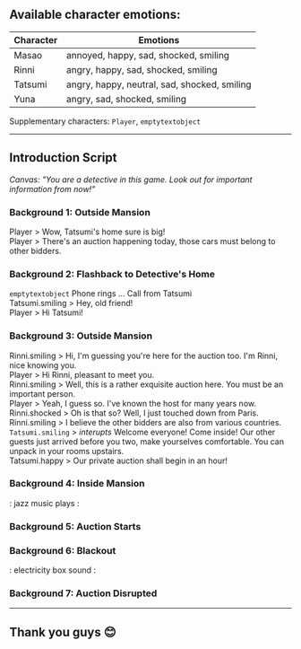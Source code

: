 ## Available character emotions:
| Character | Emotions |
| --------- | -------- |
| Masao | annoyed, happy, sad, shocked, smiling |
| Rinni |angry, happy, sad, shocked, smiling |
| Tatsumi | angry, happy, neutral, sad, shocked, smiling |
| Yuna | angry, sad, shocked, smiling |

Supplementary characters: ```Player```, ```emptytextobject```

---

## Introduction Script

*Canvas: "You are a detective in this game. Look out for important information from now!"*

### Background 1: Outside Mansion
Player > Wow, Tatsumi's home sure is big!  
Player > There's an auction happening today, those cars must belong to other bidders.  

### Background 2: Flashback to Detective's Home
```emptytextobject```  Phone rings ...  Call from Tatsumi  
Tatsumi.smiling > Hey, old friend!  
Player > Hi Tatsumi!  

### Background 3: Outside Mansion 
Rinni.smiling > Hi, I'm guessing you're here for the auction too. I'm Rinni, nice knowing you.  
Player > Hi Rinni, pleasant to meet you.  
Rinni.smiling > Well, this is a rather exquisite auction here. You must be an important person.  
Player > Yeah, I guess so. I've known the host for many years now.  
Rinni.shocked > Oh is that so? Well, I just touched down from Paris.  
Rinni.smiling > I believe the other bidders are also from various countries.   
```Tatsumi.smiling``` > *interupts* Welcome everyone! Come inside! Our other guests just arrived before you two, make yourselves comfortable. You can unpack in your rooms upstairs.  
Tatsumi.happy > Our private auction shall begin in an hour!  

### Background 4: Inside Mansion
: jazz music plays :  


### Background 5: Auction Starts


### Background 6: Blackout
: electricity box sound :  


### Background 7: Auction Disrupted


---

## Thank you guys 😊
